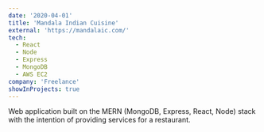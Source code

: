 ```yaml
---
date: '2020-04-01'
title: 'Mandala Indian Cuisine'
external: 'https://mandalaic.com/'
tech:
  - React
  - Node
  - Express
  - MongoDB
  - AWS EC2
company: 'Freelance'
showInProjects: true
---
```


Web application built on the MERN (MongoDB, Express, React, Node) stack with the intention of providing services for a restaurant.
